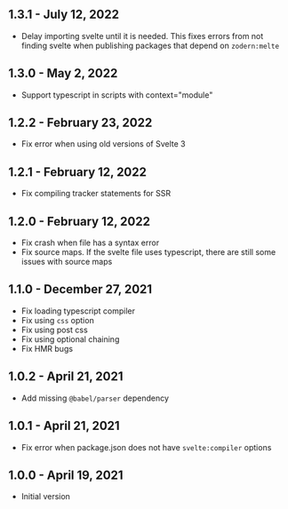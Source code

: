 ## 1.3.1 - July 12, 2022
- Delay importing svelte until it is needed. This fixes errors from not finding svelte when publishing packages that depend on `zodern:melte`

## 1.3.0 - May 2, 2022
- Support typescript in scripts with context="module"

## 1.2.2 - February 23, 2022
- Fix error when using old versions of Svelte 3

## 1.2.1 - February 12, 2022

- Fix compiling tracker statements for SSR

## 1.2.0 - February 12, 2022

- Fix crash when file has a syntax error
- Fix source maps. If the svelte file uses typescript, there are still some issues with source maps

## 1.1.0 - December 27, 2021

- Fix loading typescript compiler
- Fix using `css` option
- Fix using post css
- Fix using optional chaining
- Fix HMR bugs

## 1.0.2 - April 21, 2021

- Add missing `@babel/parser` dependency

## 1.0.1 - April 21, 2021

- Fix error when package.json does not have `svelte:compiler` options

## 1.0.0 - April 19, 2021

- Initial version

